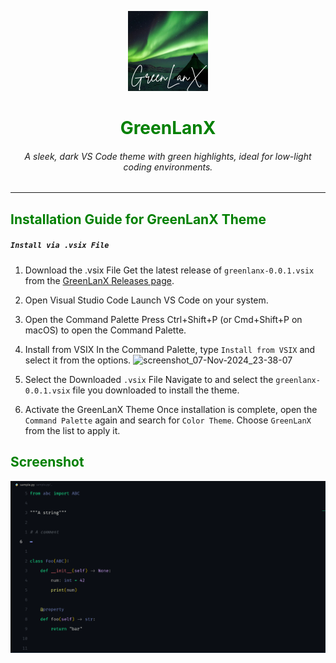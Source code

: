 
<div align="center">

![Logo](./icon.png)
<h1 style="color: green">GreenLanX</h1>

###### A sleek, dark VS Code theme with green highlights, ideal for low-light coding environments.
<hr>
</div>

<h2 style="color: green">Installation Guide for GreenLanX Theme</h2>

##### `Install via .vsix File`
1. Download the .vsix File
 Get the latest release of `greenlanx-0.0.1.vsix` from the [GreenLanX Releases page](https://github.com/adnaaaen/GreenLanX/releases/tag/v0.0.1).

2. Open Visual Studio Code
Launch VS Code on your system.

3. Open the Command Palette
Press Ctrl+Shift+P (or Cmd+Shift+P on macOS) to open the Command Palette.

4. Install from VSIX
In the Command Palette, type `Install from VSIX` and select it from the options.
![screenshot_07-Nov-2024_23-38-07](https://github.com/user-attachments/assets/b69d5a7c-71bc-4377-8a8e-bd2969e1dd70)

6. Select the Downloaded `.vsix` File
Navigate to and select the `greenlanx-0.0.1.vsix` file you downloaded to install the theme.

7. Activate the GreenLanX Theme
Once installation is complete, open the `Command Palette` again and search for `Color Theme`. Choose `GreenLanX` from the list to apply it.


<h2 style="color: green">Screenshot</h2>

![screenshot](./screenshot.png)




